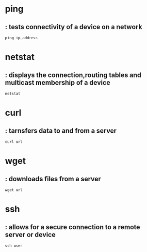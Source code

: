 # ping 
## : tests connectivity of a device on a network
    ping ip_address

# netstat
## : displays the connection,routing tables and multicast membership of a device
    netstat

# curl 
## : tarnsfers data to and from a server 
    curl url

# wget 
## : downloads files from a server
    wget url
    
# ssh 
## : allows for a secure connection to a remote server or device
    ssh user
    
